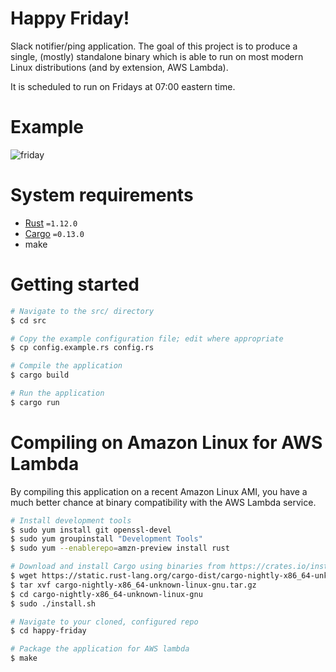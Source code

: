 # Happy Friday!

Slack notifier/ping application. The goal of this project is to produce a
single, (mostly) standalone binary which is able to run on most modern Linux
distributions (and by extension, AWS Lambda).

It is scheduled to run on Fridays at 07:00 eastern time.

# Example

![friday](https://cloud.githubusercontent.com/assets/3905798/19406168/ecebd63c-924e-11e6-8a48-cc32f998e5a4.png)

# System requirements

 - [Rust][rust] `=1.12.0`
 - [Cargo][cargo] `=0.13.0`
 - make

# Getting started

```bash
# Navigate to the src/ directory
$ cd src

# Copy the example configuration file; edit where appropriate
$ cp config.example.rs config.rs

# Compile the application
$ cargo build

# Run the application
$ cargo run
```

# Compiling on Amazon Linux for AWS Lambda

By compiling this application on a recent Amazon Linux AMI, you have a much
better chance at binary compatibility with the AWS Lambda service.

```bash
# Install development tools
$ sudo yum install git openssl-devel
$ sudo yum groupinstall "Development Tools"
$ sudo yum --enablerepo=amzn-preview install rust

# Download and install Cargo using binaries from https://crates.io/install
$ wget https://static.rust-lang.org/cargo-dist/cargo-nightly-x86_64-unknown-linux-gnu.tar.gz
$ tar xvf cargo-nightly-x86_64-unknown-linux-gnu.tar.gz
$ cd cargo-nightly-x86_64-unknown-linux-gnu
$ sudo ./install.sh

# Navigate to your cloned, configured repo
$ cd happy-friday

# Package the application for AWS lambda
$ make
```

[rust]: https://www.rust-lang.org/
[cargo]: https://github.com/rust-lang/cargo
